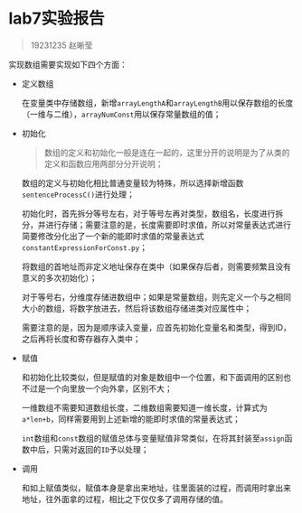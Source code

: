 # lab7实验报告

> 19231235 赵晰莹

实现数组需要实现如下四个方面：

- 定义数组

  在变量类中存储数组，新增`arrayLengthA`和`arrayLengthB`用以保存数组的长度（一维与二维），`arrayNumConst`用以保存常量数组的值；

- 初始化

  > 数组的定义和初始化一般是连在一起的，这里分开的说明是为了从类的定义和函数应用两部分分开说明；

  数组的定义与初始化相比普通变量较为特殊，所以选择新增函数`sentenceProcessC()`进行处理；

  初始化时，首先拆分等号左右，对于等号左再对类型，数组名，长度进行拆分，并进行存储；需要注意的是，长度需要即时求值，所以对常量表达式进行简要修改分化出了一个新的能即时求值的常量表达式`constantExpressionForConst.py`；

  将数组的首地址而非定义地址保存在类中（如果保存后者，则需要频繁且没有意义的多次初始化）；

  对于等号右，分维度存储进数组中；如果是常量数组，则先定义一个与之相同大小的数组，将数字放进去，然后将该数组存储进类对应属性中；

  需要注意的是，因为是顺序读入变量，应首先初始化变量名和类型，得到ID，之后再将长度和寄存器存入类中；

- 赋值

  和初始化比较类似，但是赋值的对象是数组中一个位置，和下面调用的区别也不过是一个向里放一个向外拿，区别不大；

  一维数组不需要知道数组长度，二维数组需要知道一维长度，计算式为`a*len+b`，同样需要用到上述新增的能即时求值的常量表达式；

  `int`数组和`const`数组的赋值总体与变量赋值非常类似，在将其封装至`assign`函数中后，只需对返回的`ID`予以处理；

- 调用

  和如上赋值类似，赋值本身是拿出来地址，往里面装的过程，而调用时拿出来地址，往外面拿的过程，相比之下仅仅多了调用存储的值。

